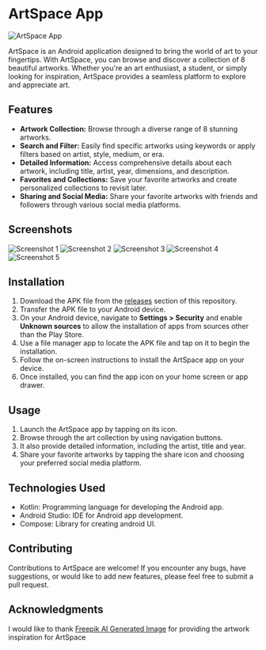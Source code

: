 # ArtSpace App

![ArtSpace App](/images/artwork.png)

ArtSpace is an Android application designed to bring the world of art to your fingertips. With ArtSpace, you can browse and discover a collection of 8 beautiful artworks. Whether you're an art enthusiast, a student, or simply looking for inspiration, ArtSpace provides a seamless platform to explore and appreciate art.

## Features

- **Artwork Collection:** Browse through a diverse range of 8 stunning artworks.
- **Search and Filter:** Easily find specific artworks using keywords or apply filters based on artist, style, medium, or era.
- **Detailed Information:** Access comprehensive details about each artwork, including title, artist, year, dimensions, and description.
- **Favorites and Collections:** Save your favorite artworks and create personalized collections to revisit later.
- **Sharing and Social Media:** Share your favorite artworks with friends and followers through various social media platforms.

## Screenshots

![Screenshot 1](/images/Screenshot1.png)
![Screenshot 2](/images/Screenshot2.png)
![Screenshot 3](/images/Screenshot3.png)
![Screenshot 4](/images/Screenshot4.png)
![Screenshot 5](/images/Screenshot5.png)

## Installation

1. Download the APK file from the [releases](https://github.com/Indresh10/ArtSpace/releases) section of this repository.
2. Transfer the APK file to your Android device.
3. On your Android device, navigate to **Settings > Security** and enable **Unknown sources** to allow the installation of apps from sources other than the Play Store.
4. Use a file manager app to locate the APK file and tap on it to begin the installation.
5. Follow the on-screen instructions to install the ArtSpace app on your device.
6. Once installed, you can find the app icon on your home screen or app drawer.

## Usage

1. Launch the ArtSpace app by tapping on its icon.
2. Browse through the art collection by using navigation buttons.
3. It also provide detailed information, including the artist, title and year.
7. Share your favorite artworks by tapping the share icon and choosing your preferred social media platform.

## Technologies Used

- Kotlin: Programming language for developing the Android app.
- Android Studio: IDE for Android app development.
- Compose: Library for creating android UI.

## Contributing

Contributions to ArtSpace are welcome! If you encounter any bugs, have suggestions, or would like to add new features, please feel free to submit a pull request.

## Acknowledgments

I would like to thank [Freepik AI Generated Image](https://www.freepik.com/search?ai=only&format=search&last_filter=ai&last_value=only&type=photo) for providing the artwork inspiration for ArtSpace
